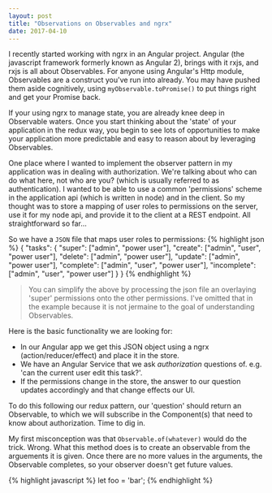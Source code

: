 ```yaml
---
layout: post
title: "Observations on Observables and ngrx"
date: 2017-04-10
---
```


I recently started working with ngrx in an Angular project.  Angular (the javascript framework formerly known as Angular 2), brings with it rxjs, and rxjs is all about Observables.  For anyone using Angular's Http module, Observables are a construct you've run into already.  You may have pushed them aside cognitively, using `myObservable.toPromise()` to put things right and get your Promise back.

If your using ngrx to manage state, you are already knee deep in Observable waters.  Once you start thinking about the 'state' of your application in the redux way, you begin to see lots of opportunities to make your application more predictable and easy to reason about by leveraging Observables.

One place where I wanted to implement the observer pattern in my application was in dealing with authorization.  We're talking about who can do what here, not who are you? (which is usually referred to as authentication).  I wanted to be able to use a common 'permissions' scheme in the application api (which is written in node) and in the client.  So my thought was to store a mapping of user roles to permissions on the server, use it for my node api, and provide it to the client at a REST endpoint.  All straightforward so far...

So we have a `JSON` file that maps user roles to permissions:
{% highlight json %}
{
    "tasks": {
        "super": ["admin", "power user"],
        "create": ["admin", "user", "power user"],
        "delete": ["admin", "power user"],
        "update": ["admin", "power user"],
        "complete": ["admin", "user", "power user"],
        "incomplete": ["admin", "user", "power user"]
    }
}
{% endhighlight %}
> You can simplify the above by processing the json file an overlaying 'super' permissions onto the other permissions.  I've omitted that in the example because it is not jermaine to the goal of understanding Observables.

Here is the basic functionality we are looking for:
- In our Angular app we get this JSON object using a ngrx (action/reducer/effect) and place it in the store.
- We have an Angular Service that we ask *authorization* questions of.  e.g. 'can the current user edit this task?'.
- If the permissions change in the store, the answer to our question updates accordingly and that change effects our UI.

To do this following our redux pattern, our 'question' should return an Observable, to which we will subscribe in the Component(s) that need to know about authorization.  Time to dig in.

My first misconception was that `Observable.of(whatever)` would do the trick. Wrong. What this method does is to create an observable from the arguements it is given.  Once there are no more values in the arguments, the Observable completes, so your observer doesn't get future values.

{% highlight javascript %}
let foo = 'bar';
{% endhighlight %}
